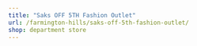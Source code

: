 ```yaml
---
title: "Saks OFF 5TH Fashion Outlet"
url: /farmington-hills/saks-off-5th-fashion-outlet/
shop: department store
---
```

